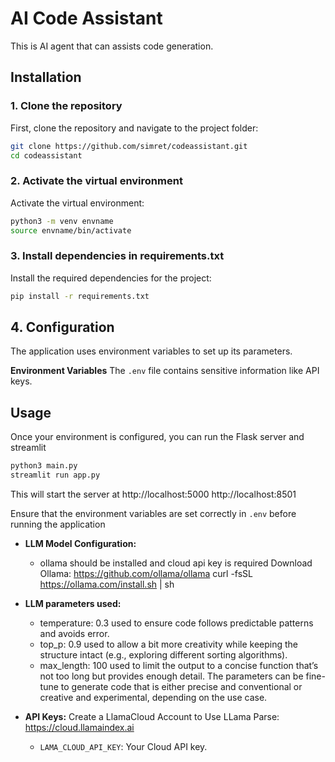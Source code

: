 # AI Code Assistant

This is AI agent that can assists code generation.

## Installation

### 1. Clone the repository
First, clone the repository and navigate to the project folder:

```bash
git clone https://github.com/simret/codeassistant.git
cd codeassistant
```

### 2. Activate the virtual environment
Activate the virtual environment:

```bash
python3 -m venv envname
source envname/bin/activate
```

### 3. Install dependencies in requirements.txt
Install the required dependencies for the project:

```bash
pip install -r requirements.txt
```

## 4. Configuration
The application uses environment variables to set up its parameters.

**Environment Variables**
The `.env` file contains sensitive information like API keys.

## Usage

Once your environment is configured, you can run the Flask server and streamlit

```bash
python3 main.py
streamlit run app.py
```
This will start the server at http://localhost:5000
 http://localhost:8501

Ensure that the environment variables are set correctly in `.env` before running the application

* **LLM Model Configuration:**
  * ollama should be installed and cloud api key is required
Download Ollama: https://github.com/ollama/ollama
curl -fsSL https://ollama.com/install.sh | sh

* **LLM parameters used:**  
  * temperature: 0.3 used to ensure code follows predictable patterns and avoids error.
  * top_p: 0.9 used to allow a bit more creativity while keeping the structure intact (e.g., exploring different sorting algorithms).
  * max_length: 100 used to limit the output to a concise function that’s not too long but provides enough detail.
The parameters can be fine-tune to generate code that is either precise and conventional or creative and experimental, depending on the use case.

* **API Keys:**
Create a LlamaCloud Account to Use LLama Parse: https://cloud.llamaindex.ai
  * `LAMA_CLOUD_API_KEY`: Your Cloud API key.
